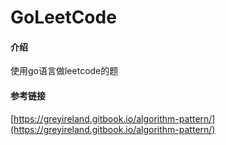 # GoLeetCode

#### 介绍
使用go语言做leetcode的题

#### 参考链接
[https://greyireland.gitbook.io/algorithm-pattern/](https://greyireland.gitbook.io/algorithm-pattern/)
